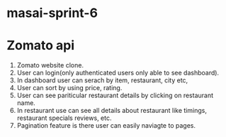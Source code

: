 # masai-sprint-6

# Zomato api

1. Zomato website clone.
2. User can login(only authenticated users only able to see dashboard).
3. In dashboard user can serach by item, restaurant, city etc,
4. User can sort by using price, rating.
5. User can see pariticular restaurant details by clicking on restaurant name.
6. In restaurant use can see all details about restaurant like timings, restaurant specials reviews, etc.
7. Pagination feature is there user can easily naviagte to pages.
